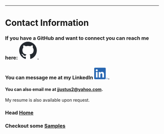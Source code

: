 ---
# Contact Information

### If you have a GitHub and want to connect you can reach me here: [![Github](assets/images/github-mark.png)](https://github.com/jdjustus94).
### You can message me at my LinkedIn [![LinkedIn](assets/images/LI-In-Bug.png)](https://www.linkedin.com/in/joshua-justus/).


#### You can also email me at jjustus2@yahoo.com.

My resume is also available upon request.




### Head [Home](./README.md)
### Checkout some [Samples](./samples.md)
